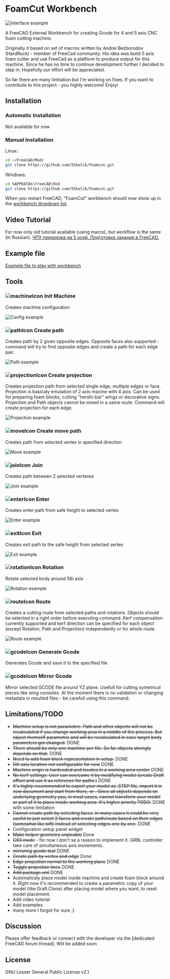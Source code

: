
# FoamCut Workbench

![Interface example](Examples/Example.png)

A FreeCAD External Workbench for creating Gcode for 4 and 5 axis CNC foam cutting machine.

Originally it based on set of macros written by Andrei Bezborodov (HardRock) - member of FreeCad community. His idea was build 5 axis foam cutter and use FreeCad as a platform to produce output for this machine. Since he has no time to continue development further I decided to step in. Hopefully our effort will be appreciated. 

So far there are many limitation but I'm working on fixes.
If you want to contribute to this project - you highly welcome!
Enjoy!

## Installation

### Automatic Installation

Not available for now

### Manual Installation

Linux:
```bash
cd ~/FreeCAD/Mod/ 
git clone https://github.com/Shkolik/Foamcut.git
```

Windows:
```bash
cd %APPDATA%\FreeCAD\Mod 
git clone https://github.com/Shkolik/Foamcut.git
```

When you restart FreeCAD, "FoamCut" workbench should now show up in the [workbench dropdown list](https://freecadweb.org/wiki/Std_Workbench).

## Video Tutorial

For now only old tutorial available (using macro), but workflow is the same (in Russian).
[ЧПУ пенорезка на 5 осей. Подготовка задания в FreeCAD.](https://youtu.be/TuBmqCTIS20?si=CNeAytixMs9086Nn) 

## Example file

[Example file to play with workbench](Examples/Example.FCStd)

## Tools
### ![machineIcon](./Resources/icons/machine.svg) Init Machine
Creates machine configuration 

![Config example](Examples/Config.png)

### ![pathIcon](./Resources/icons/path.svg) Create path
Creates path by 2 given opposite edges. Opposite faces also supported - command will try to find opposite edges and create a path for each edge pair. 

![Path example](Examples/Path.png)

### ![projectionIcon](./Resources/icons/projection.svg) Create projection
Creates projection path from selected single edge, multiple edges or face. Projection is basicaly emulation of 2 axis macine with 4 axis. Can be used for preparing foam blocks, cutting "hershi-bar" wings or decorative signs.
Projection and Path objects cannot be mixed in a same route. Command will create projection for each edge. 

![Projection example](Examples/Projection.png)

### ![moveIcon](./Resources/icons/move.svg) Create move path
Creates path from selected vertex in specified direction

![Move example](Examples/Move.png)

### ![joinIcon](./Resources/icons/join.svg) Join
Creates path between 2 selected vertexes

![Join example](Examples/Join.png)

### ![enterIcon](./Resources/icons/enter.svg) Enter
Creates enter path from safe height to selected vertex

![Enter example](Examples/Enter.png)

### ![exitIcon](./Resources/icons/exit.svg) Exit
Creates exit path to the safe height from selected vertex

![Exit example](Examples/Exit.png)

### ![rotationIcon](./Resources/icons/rotation.svg) Rotation
Rotate selected body around 5th axis

![Rotation example](Examples/Rotation.png)

### ![routeIcon](./Resources/icons/route.svg) Route
Creates a cutting route from selected paths and rotations. Objects should be selected in a right order before executing command.
Kerf compensation currently supported and kerf direction can be specified for each object (except Rotation, Path and Projection) independently or for whole route.

![Route example](Examples/Route.png)

### ![gcodeIcon](./Resources/icons/gcode.svg) Generate Gcode
Generates Gcode and save it to the specified file

### ![gcodeIcon](./Resources/icons/mirrorgcode.svg) Mirror Gcode
Mirror selected GCODE file around YZ plane. Usefull for cutting symetrical pieces like wing consoles. At the moment there is no validation or changing metadata in resulted files - be carefull using this command.

## Limitations/TODO

 - ~~Machine setup is not parametric. Path and other objects will not be recalculated if you change working area in a middle of the process. But object themself parametric and will be recalculated in case target body parameters got changed.~~ DONE
 - ~~There should be only one machine per file. So far objects strongly depends on that.~~ DONE
 - ~~Need to add foam block representation in setup.~~ DONE
 - ~~5th axis location not configurable for now~~ DONE
 - ~~Machine origin is hardcoded and locates in a working area center~~ DONE
 - ~~No kerf settings. User can overcome it by modifying model (create Draft offset and use it as reference for paths )~~ DONE
 - ~~It's highly recommended to export your model as .STEP file, import it in new document and start from there, or . Since all objects depends on underlying geometry you, in most cases, cannot transform your model or part of it to place inside working area. It's higher priority TODO.~~ DONE with some limitation
 - ~~Cannot create path by selecting faces. In many cases it could be very useful to just select 2 faces and create path/route based on their edges (somewhat like loft) instead of selecting edges one by one.~~ DONE
 - Configuration setup panel widget
 - ~~Make helper geometry unpicable~~ Done
 - ~~G93 mode~~ - for now I don't se a reason to implement it. GRBL controller take care of simultaneous axis movements.
 - ~~mirroring gcode tool~~ DONE
 - ~~Create path by vertex and edge~~ Done
 - ~~Edge projection normal to the working plane~~ DONE
 - ~~Toggle projection lines~~ DONE
 - ~~Add package.xml~~ DONE
 - Automaticaly place model inside machine and create foam block around it. Right now it's recommended to create a parametric copy of your model (like Draft.Clone) after placing model where you want, to reset model placement.
 - Add video tutorial
 - Add examples
 - many more I forgot for sure ;) 
 
## Discussion
Please offer feedback or connect with the developer via the [dedicated FreeCAD forum thread].
Will be added soon

## License
GNU Lesser General Public License v2.1